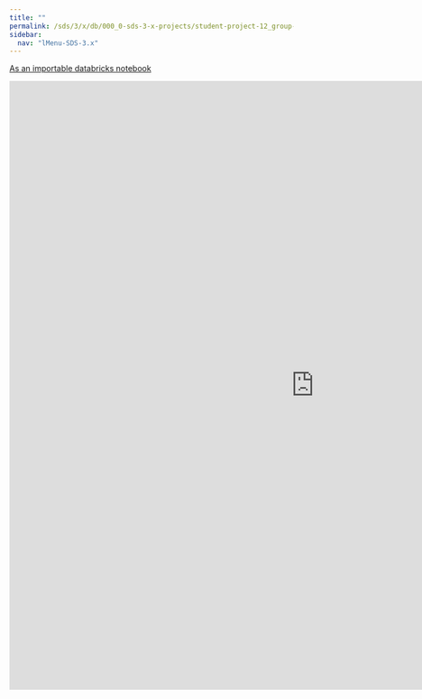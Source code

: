 ```yaml
---
title: ""
permalink: /sds/3/x/db/000_0-sds-3-x-projects/student-project-12_group-CovidPandemic/07_DataPredicton_ARIMA/
sidebar:
  nav: "lMenu-SDS-3.x"
---
```


[As an importable databricks notebook](https://lamastex.github.io/scalable-data-science/sds/3/x/db/000_0-sds-3-x-projects/student-project-12_group-CovidPandemic/07_DataPredicton_ARIMA.html)

<iframe src="https://lamastex.github.io/scalable-data-science/sds/3/x/db/000_0-sds-3-x-projects/student-project-12_group-CovidPandemic/07_DataPredicton_ARIMA.html" width="1080" height="1080" frameborder="0"></iframe>
